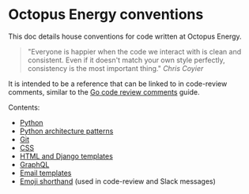 # Octopus Energy conventions

This doc details house conventions for code written at Octopus Energy.

> "Everyone is happier when the code we interact with is clean and consistent. Even if it doesn't match your own style perfectly, consistency is the most important thing."
> *Chris Coyier*

It is intended to be a reference that can be linked to in code-review comments,
similar to the [Go code review comments](https://github.com/golang/go/wiki/CodeReviewComments) guide.

Contents:

- [Python](python.md)
- [Python architecture patterns](patterns.md)
- [Git](git.md)
- [CSS](css.md)
- [HTML and Django templates](html.md)
- [GraphQL](graphql.md)
- [Email templates](emails.md)
- [Emoji shorthand](shorthand.md) (used in code-review and Slack messages)
